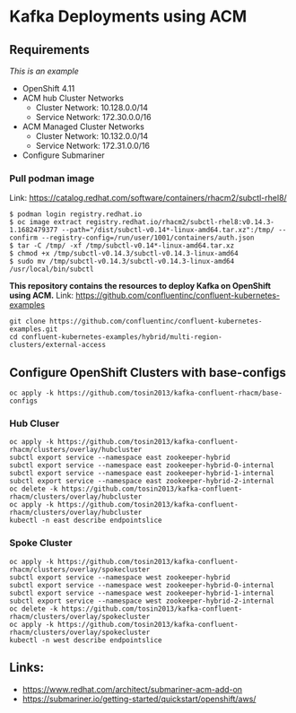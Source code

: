 #  Kafka Deployments using ACM

## Requirements 
*This is an example*
* OpenShift 4.11
* ACM hub Cluster Networks
  * Cluster Network: 10.128.0.0/14
  * Service Network: 172.30.0.0/16
* ACM Managed Cluster Networks
  * Cluster Network: 10.132.0.0/14
  * Service Network: 172.31.0.0/16
* Configure Submariner


### Pull podman image
Link: https://catalog.redhat.com/software/containers/rhacm2/subctl-rhel8/
```
$ podman login registry.redhat.io
$ oc image extract registry.redhat.io/rhacm2/subctl-rhel8:v0.14.3-1.1682479377 --path="/dist/subctl-v0.14*-linux-amd64.tar.xz":/tmp/ --confirm --registry-config=/run/user/1001/containers/auth.json
$ tar -C /tmp/ -xf /tmp/subctl-v0.14*-linux-amd64.tar.xz
$ chmod +x /tmp/subctl-v0.14.3/subctl-v0.14.3-linux-amd64
$ sudo mv /tmp/subctl-v0.14.3/subctl-v0.14.3-linux-amd64 /usr/local/bin/subctl
```

**This repository contains the resources to deploy Kafka on OpenShift using ACM.**
Link: https://github.com/confluentinc/confluent-kubernetes-examples
```
git clone https://github.com/confluentinc/confluent-kubernetes-examples.git
cd confluent-kubernetes-examples/hybrid/multi-region-clusters/external-access
```

## Configure OpenShift Clusters with base-configs
```
oc apply -k https://github.com/tosin2013/kafka-confluent-rhacm/base-configs
```

### Hub Cluser 
```
oc apply -k https://github.com/tosin2013/kafka-confluent-rhacm/clusters/overlay/hubcluster
subctl export service --namespace east zookeeper-hybrid
subctl export service --namespace east zookeeper-hybrid-0-internal
subctl export service --namespace east zookeeper-hybrid-1-internal
subctl export service --namespace east zookeeper-hybrid-2-internal 
oc delete -k https://github.com/tosin2013/kafka-confluent-rhacm/clusters/overlay/hubcluster
oc apply -k https://github.com/tosin2013/kafka-confluent-rhacm/clusters/overlay/hubcluster
kubectl -n east describe endpointslice 
```

### Spoke Cluster
```
oc apply -k https://github.com/tosin2013/kafka-confluent-rhacm/clusters/overlay/spokecluster
subctl export service --namespace west zookeeper-hybrid
subctl export service --namespace west zookeeper-hybrid-0-internal
subctl export service --namespace west zookeeper-hybrid-1-internal
subctl export service --namespace west zookeeper-hybrid-2-internal 
oc delete -k https://github.com/tosin2013/kafka-confluent-rhacm/clusters/overlay/spokecluster
oc apply -k https://github.com/tosin2013/kafka-confluent-rhacm/clusters/overlay/spokecluster
kubectl -n west describe endpointslice 
```



## Links: 
* https://www.redhat.com/architect/submariner-acm-add-on
* https://submariner.io/getting-started/quickstart/openshift/aws/